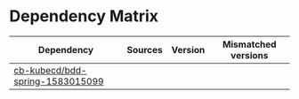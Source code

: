 # Dependency Matrix

Dependency | Sources | Version | Mismatched versions
---------- | ------- | ------- | -------------------
[cb-kubecd/bdd-spring-1583015099](https://github.com/cb-kubecd/bdd-spring-1583015099.git) |  | []() | 
